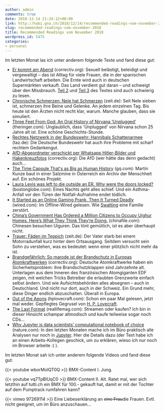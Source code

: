 ```yaml
---
author: admin
comments: true
date: 2018-12-14 21:24:12+00:00
link: http://habi.gna.ch/2018/12/14/recommended-readings-vom-november-2018/
slug: recommended-readings-vom-november-2018
title: Recommended Readings vom November 2018
wordpress_id: 5475
categories:
- personal
---
```




Im letzten Monat las ich unter anderem folgende Texte und fand diese gut:

* [Er kommt am Abend](https://correctiv.org/top-stories/2018/04/30/er-kommt-am-abend/) (correctiv.org): Sexuell belästigt, beleidigt und vergewaltigt – das ist Alltag für viele Frauen, die in der spanischen Landwirtschaft arbeiten. Die Ernte wird auch in deutschen Supermärkten verkauft. Das Land verdient gut daran – und schweigt über den Missbrauch. [Teil 2](https://correctiv.org/top-stories/2018/05/02/im-schatten-der-kirschtomaten/) und [Teil 3](https://correctiv.org/top-stories/2018/05/03/nur-eine-nummer/) des Textes sind auch schwierig zu lesen.
* [Chronische Schmerzen: Nele hat Schmerzen](https://www.zeit.de/gesellschaft/zeitgeschehen/2018-11/chronische-schmerzen-borreliose-diagnose-ungeklaert) (zeit.de): Seit Nele sieben ist, schmerzen ihre Beine und Gelenke. An jedem einzelnen Tag. Bis heute ist den Ärzten nicht recht klar, warum. Manche glauben, dass sie simuliert.
* [Three Feet From God: An Oral History of Nirvana ‘Unplugged’](https://www.theringer.com/music/2018/11/14/18087878/nirvana-unplugged-oral-history-kurt-cobain) (theringer.com): Unglaublich, dass 'Unplugged' von Nirvana schon 25 Jahre alt ist. Eine schöne Geschichts-Stunde.
* [Rechtes Netzwerk in der Bundeswehr: Hannibals Schattenarmee](https://www.taz.de/!5548926/) (taz.de): Die Deutsche Bundeswehr hat auch ihre Probleme mit scharf rechtem Gedankengut.
* [AfD-Abgeordneter verschickt per Whatsapp Hitler-Bilder und Hakenkreuzfotos](https://correctiv.org/aktuelles/neue-rechte/2018/10/30/afd-abgeordneter-verschickt-per-whatsapp-hitler-bilder-und-hakenkreuzfotos/) (correctiv.org): Die AfD (wer hätte das denn gedacht) auch...
* [The Time Capsule That's as Big as Human History](https://www.gq.com/story/memory-of-mankind-time-capsule) (gq.com): Martin Kunze baut in einer Salzmine in Österreich ein Archiv der Menschheit auf. Ein schönes Projekt.
* [Laura Levis was left to die outside an ER. Why were the doors locked?](https://www.bostonglobe.com/magazine/2018/11/03/losing-laura/WJrAFwMTYs1zwPfH5nTvGM/story.html) (bostonglobe.com): Eines Nachts geht alles schief. Und ein Asthma-Anfall vor den Türen der Notfall-Aufnahme endet tödlich.
* [It Started as an Online Gaming Prank. Then It Turned Deadly](https://www.wired.com/story/swatting-deadly-online-gaming-prank/) (wired.com): Im Offline-Wired gelesen. Wie [Swatting](https://en.wikipedia.org/wiki/Swatting) eine Familie zerstört.
* [China’s Government Has Ordered a Million Citizens to Occupy Uighur Homes. Here’s What They Think They’re Doing.](http://www.chinafile.com/reporting-opinion/postcard/million-citizens-occupy-uighur-homes-xinjiang) (chinafile.com): Chinesen besuchen Uiguren. Das tönt gemütlich, ist es aber überhaupt nicht.
* [Trauer: Fäden im Teppich](https://www.zeit.de/zeit-magazin/leben/2018-10/trauer-vater-motorradunfall-leerstelle-normalitaet-elterngefuehl/komplettansicht) (zeit.de): Der Vater starb bei einem Motorradunfall kurz hinter dem Ortsausgang. Seitdem versucht sein Sohn zu verstehen, was es bedeutet: wenn einer plötzlich nicht mehr da ist.
* [Brandgefährlich: So marode ist der Brandschutz in Europas Atomkraftwerken](https://correctiv.org/top-stories/2018/09/12/brandgefaehrlich-so-marode-ist-der-brandschutz-in-europas-atomkraftwerken/) (correctiv.org): Deutsche Atomkraftwerke haben ein Sicherheitsproblem: ihre Brandschutzklappen sind Jahrzehnte alt. Unterlagen aus dem Inneren des französischen Atomgiganten EDF zeigen, mit welchen Tricks Betreiber die erlaubten Grenzwerte einfach selbst ändern. Und wie Aufsichtsbehörden alles absegnen – auch in Deutschland. Und nicht nur dort, auch in der Schweiz. Ein Grund mehr, diese Dinger endlich abzuschalten. Überall in Europa.
* [Out of the Aeons](http://www.hplovecraft.com/writings/texts/fiction/oa.aspx) (hplovecraft.com): Schon ein paar Mal gelesen, jetzt mal weder. Gepflegtes Gegrusel von [H. P. Lovecraft](https://de.wikipedia.org/wiki/H._P._Lovecraft).
* [The Last Format](https://reallifemag.com/the-last-format/) (reallifemag.com): Streamen oder kaufen? Ich bin in dieser Hinsicht schampar altmodisch und kaufe teilweise sogar noch CDs...
* [Why Jupyter is data scientists’ computational notebook of choice](http://www.nature.com/articles/d41586-018-07196-1?error=cookies_not_supported&code=5828d326-43cd-45c9-a73d-9f70fe71b4a4) (nature.com): In den letzten Monaten mache ich im Büro praktisch alle Analysen nur noch in [Jupyter](http://jupyter.org). Hier die Details dazu (der Text habe ich an einen Arbeits-Kollegen geschick, um zu erklären, wieso ich nur noch im Browser arbeite :) ).

Im letzten Monat sah ich unter anderem folgende Videos und fand diese gut:

{{< youtube wborMolQT0Q >}}
BMX-Content I. Jung.

{{< youtube vq7TpBlUqC0 >}}
BMX-Content II. Alt.
Ratet mal, wer sich letzthin auf tutti.ch ein BMX für 100.- gekauft hat, damit er mit der Tochter auf dem Pumptrack rumfahren kann?

{{< vimeo 97269114 >}}
Eine Liebeserklärung an <del>eine Frau</del>die Frauen. Evtl. nicht geeignet, um im Büro anzuschauen...
